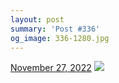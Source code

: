 ```yaml
---
layout: post
summary: 'Post #336'
og_image: 336-1280.jpg
---
```


<p>
  <time>
    <a href="/336">November 27, 2022</a>
  </time>
  <a href="/336">
    <img src="{{ site.assets_url }}/336-640.jpg" srcset="{{ site.assets_url }}/336-320.jpg 320w, {{ site.assets_url }}/336-640.jpg 640w, {{ site.assets_url }}/336-960.jpg 960w, {{ site.assets_url }}/336-1280.jpg 1280w" sizes="(min-width: 700px) 50vw, calc(100vw - 2rem)" />
  </a>
</p>
